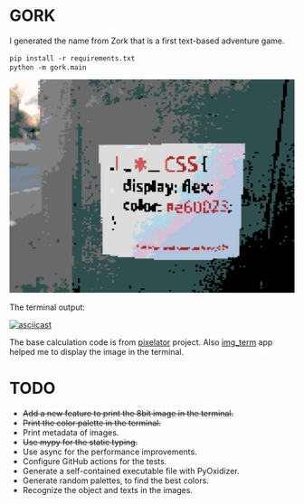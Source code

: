 # GORK

I generated the name from Zork that is a first text-based adventure game.

```
pip install -r requirements.txt
python -m gork.main
```

![](files/b_output.jpg)

The terminal output:

[![asciicast](https://asciinema.org/a/284169.svg)](https://asciinema.org/a/284169)

The base calculation code is from
[pixelator](https://github.com/connor-makowski/pixelator) project. Also
[img_term](https://github.com/JonnoFTW/img_term) app helped me to display the
image in the terminal.

# TODO

- ~~Add a new feature to print the 8bit image in the terminal.~~
- ~~Print the color palette in the terminal.~~
- Print metadata of images.
- ~~Use mypy for the static typing.~~
- Use async for the performance improvements.
- Configure GitHub actions for the tests.
- Generate a self-contained executable file with PyOxidizer.
- Generate random palettes, to find the best colors.
- Recognize the object and texts in the images.
